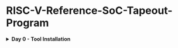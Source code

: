 # RISC-V-Reference-SoC-Tapeout-Program

<details>
<summary><b>Day 0 - Tool Installation</b></summary>

Understanding the flow of the tapeout program.  

The 4 major outputs i.e. the output of the "c"-code, the verilog code, the SoC output and the output of the tapeout chip should be the same. Basically the functionality is being checked at 4 major stages of the asic flow ensuring that the final product is in terms with the design application.  

##Yosys

##Iverilog

##GTKWave

</details>
